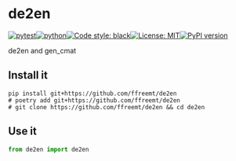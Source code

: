 # de2en
[![pytest](https://github.com/ffreemt/de2en/actions/workflows/routine-tests.yml/badge.svg)](https://github.com/ffreemt/de2en/actions)[![python](https://img.shields.io/static/v1?label=python+&message=3.8%2B&color=blue)](https://www.python.org/downloads/)[![Code style: black](https://img.shields.io/badge/code%20style-black-000000.svg)](https://github.com/psf/black)[![License: MIT](https://img.shields.io/badge/License-MIT-yellow.svg)](https://opensource.org/licenses/MIT)[![PyPI version](https://badge.fury.io/py/de2en.svg)](https://badge.fury.io/py/de2en)

de2en and gen_cmat

## Install it

```shell
pip install git+https://github.com/ffreemt/de2en
# poetry add git+https://github.com/ffreemt/de2en
# git clone https://github.com/ffreemt/de2en && cd de2en
```

## Use it
```python
from de2en import de2en

```
